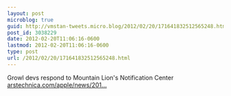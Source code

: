 ```yaml
---
layout: post
microblog: true
guid: http://vmstan-tweets.micro.blog/2012/02/20/171641832512565248.html
post_id: 3038229
date: 2012-02-20T11:06:16-0600
lastmod: 2012-02-20T11:06:16-0600
type: post
url: /2012/02/20/171641832512565248.html
---
```

Growl devs respond to Mountain Lion's Notification Center <a href="http://arstechnica.com/apple/news/2012/02/growl-devs-respond-to-mountain-lions-notification-center.ars">arstechnica.com/apple/news/201…</a>
